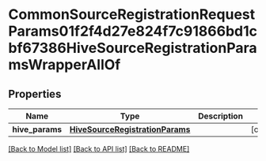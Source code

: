 # CommonSourceRegistrationRequestParams01f2f4d27e824f7c91866bd1cbf67386HiveSourceRegistrationParamsWrapperAllOf


## Properties
Name | Type | Description | Notes
------------ | ------------- | ------------- | -------------
**hive_params** | [**HiveSourceRegistrationParams**](HiveSourceRegistrationParams.md) |  | [optional] 

[[Back to Model list]](../README.md#documentation-for-models) [[Back to API list]](../README.md#documentation-for-api-endpoints) [[Back to README]](../README.md)


